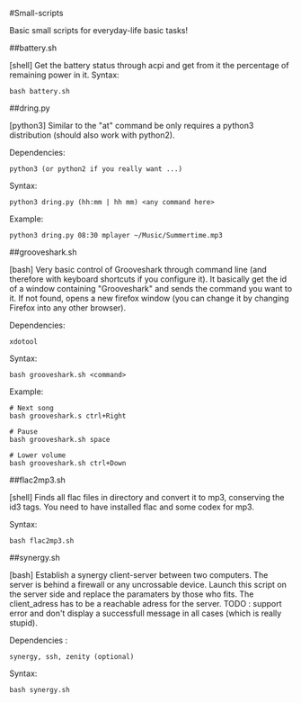 #Small-scripts

Basic small scripts for everyday-life basic tasks!


##battery.sh


[shell] Get the battery status through acpi and get from it the percentage of remaining power in it.
Syntax:
    
    bash battery.sh

##dring.py

[python3] Similar to the "at" command be only requires a python3 distribution (should also work with python2).

Dependencies:

    python3 (or python2 if you really want ...)
    
Syntax: 

    python3 dring.py (hh:mm | hh mm) <any command here>
    
Example:

    python3 dring.py 08:30 mplayer ~/Music/Summertime.mp3
    
##grooveshark.sh

[bash] Very basic control of Grooveshark through command line (and therefore with keyboard shortcuts if you configure it). It basically get the id of a window containing "Grooveshark" and sends the command you want to it. If not found, opens a new firefox window (you can change it by changing Firefox into any other browser).

Dependencies:

    xdotool

Syntax:

    bash grooveshark.sh <command>
    
Example:
    
    # Next song
    bash grooveshark.s ctrl+Right
    
    # Pause
    bash grooveshark.sh space
    
    # Lower volume
    bash grooveshark.sh ctrl+Down
    
##flac2mp3.sh

[shell] Finds all flac files in directory and convert it to mp3, conserving the id3 tags. You need to have installed flac and some codex for mp3.

Syntax:
    
    bash flac2mp3.sh
    
    
##synergy.sh

[bash] Establish a synergy client-server between two computers. The server is behind a firewall or any uncrossable device.
Launch this script on the server side and replace the paramaters by those who fits. The client_adress has to be a reachable adress for the server.
TODO : support error and don't display a successfull message in all cases (which is really stupid).

Dependencies : 

    synergy, ssh, zenity (optional)

Syntax:

    bash synergy.sh
    
